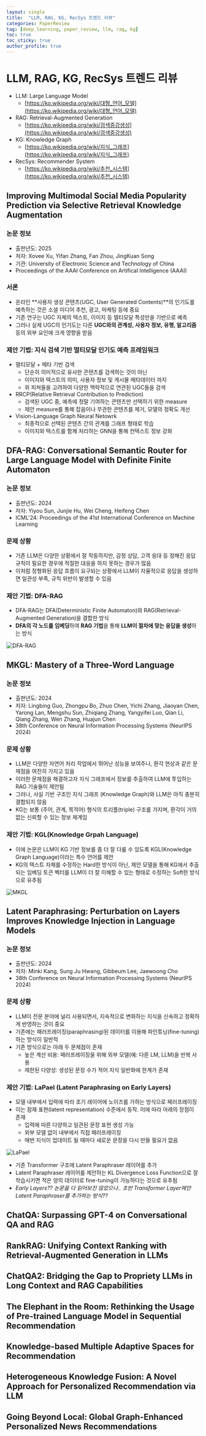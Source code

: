 ```yaml
---
layout: single
title:  "LLM, RAG, KG, RecSys 트렌드 리뷰"
categories: PaperReview
tag: [deep_learning, paper_review, llm, rag, kg]
toc: true
toc_sticky: true
author_profile: true
---
```


# LLM, RAG, KG, RecSys 트렌드 리뷰
- LLM: Large Language Model
    - [https://ko.wikipedia.org/wiki/대형_언어_모델](https://ko.wikipedia.org/wiki/대형_언어_모델)
- RAG: Retrieval-Augmented Generation
    - [https://ko.wikipedia.org/wiki/검색증강생성](https://ko.wikipedia.org/wiki/검색증강생성)
- KG: Knowledge Graph
    - [https://ko.wikipedia.org/wiki/지식_그래프](https://ko.wikipedia.org/wiki/지식_그래프)
- RecSys: Recommender System
    - [https://ko.wikipedia.org/wiki/추천_시스템](https://ko.wikipedia.org/wiki/추천_시스템)

## Improving Multimodal Social Media Popularity Prediction via Selective Retrieval Knowledge Augmentation
### 논문 정보
- 출판년도: 2025
- 저자: Xovee Xu, Yifan Zhang, Fan Zhou, JingKuan Song
- 기관: University of Electronic Science and Technology of China
- Proceedings of the AAAI Conference on Artifical Intelligence (AAAI)

### 서론
- 온라인 **사용자 생성 콘텐츠(UGC, User Generated Contents)**의 인기도를 예측하는 것은 소셜 미디어 추천, 광고, 마케팅 등에 중요
- 기존 연구는 UGC 자체의 텍스트, 이미지 등 멀티모달 특성만을 기반으로 예측
- 그러나 실제 UGC의 인기도는 다른 **UGC와의 관계성, 사용자 정보, 유행, 알고리즘** 등의 외부 요인에 크게 영향을 받음

### 제안 기법: 지식 검색 기반 멀티모달 인기도 예측 프레임워크
- 멀티모달 + 메타 기반 검색
    - 단순히 의미적으로 유사한 콘텐츠를 검색하는 것이 아닌
    - 이미지와 텍스트의 의미, 사용자 정보 및 게시물 메타데이터 까지
    - 위 피쳐들을 고려하여 다양한 맥락적으로 연관된 UGC들을 검색
- RRCP(Relative Retrieval Contribution to Prediction)
    - 검색된 UGC 중, 예측에 정말 기여하는 콘텐츠만 선택하기 위한 measure
    - 제안 measure를 통해 잡음이나 무관한 콘텐츠를 제거, 모델의 정확도 개선
- Vision-Language Graph Neural Netowrk
    - 최종적으로 선택된 콘텐츠 간의 관계를 그래프 형태로 학습
    - 이미지와 텍스트를 함께 처리하는 GNN을 통해 컨텍스트 정보 강화

## DFA-RAG: Conversational Semantic Router for Large Language Model with Definite Finite Automaton
### 논문 정보
- 출판년도: 2024
- 저자: Yiyou Sun, Junjie Hu, Wei Cheng, Heifeng Chen
- ICML'24: Proceedings of the 41st International Conference on Machine Learning

### 문제 상황
- 기존 LLM은 다양한 상황에서 잘 작동하지만, 감정 상담, 고객 응대 등 정해진 응답 규칙이 필요한 경우에 적절한 대응을 하지 못하는 경우가 많음
- 이처럼 정형화된 응답 흐름이 요구되는 상황에서 LLM이 자율적으로 응답을 생성하면 일관성 부족, 규칙 위반이 발생할 수 있음

### 제안 기법: DFA-RAG
- DFA-RAG는 DFA(Deterministic Finite Automaton)와 RAG(Retrieval-Augmented Generation)을 결합한 방식
- **DFA의 각 노드를 임베딩**하여 **RAG 기법**을 통해 **LLM이 절차에 맞는 응답을 생성**하는 방식

![DFA-RAG](/images/2025-07-20-LLM_RAG_KG_trends/그림1.png)

## MKGL: Mastery of a Three-Word Language
### 논문 정보
- 출판년도: 2024
- 저자: Lingbing Guo, Zhongpu Bo, Zhuo Chen, Yichi Zhang, Jiaoyan Chen, Yarong Lan, Mengshu Sun, Zhiqiang Zhang, Yangyifei Luo, Qian Li, Qiang Zhang, Wen Zhang, Huajun Chen
- 38th Conference on Neural Information Processing Systems (NeurIPS 2024)

### 문제 상황
- LLM은 다양한 자연어 처리 작업에서 뛰어난 성능을 보여주나, 환각 현상과 같은 문제점을 여전히 가지고 있음
- 이러한 문제점을 해결하고자 지식 그래프에서 정보를 추출하여 LLM에 투입하는 RAG 기술들이 제안됨
- 그러나, 사실 기반 구조인 지식 그래프 (Knowledge Graph)와 LLM은 아직 충분히 결합되지 않음
- KG는 보통 (주어, 관계, 목적어) 형식의 트리플(triple) 구조를 가지며, 환각이 거의 없는 신뢰할 수 있는 정보 체계임

### 제안 기법: KGL(Knowledge Grpah Language)
- 이에 논문은 LLM이 KG 기반 정보를 좀 더 잘 다룰 수 있도록 KGL(Knowledge Graph Language)이라는 특수 언어를 제안
- KG의 텍스트 자체를 수정하는 Hard한 방식이 아닌, 제안 모델을 통해 KG에서 추출되는 임베딩 토큰 벡터를 LLM이 더 잘 이해할 수 있는 형태로 수정하는 Soft한 방식으로 유추됨

![MKGL](/images/2025-07-20-LLM_RAG_KG_trends/그림2.png)

## Latent Paraphrasing: Perturbation on Layers Improves Knowledge Injection in Language Models
### 논문 정보
- 출판년도: 2024
- 저자: Minki Kang, Sung Ju Hwang, Gibbeum Lee, Jaewoong Cho
- 38th Conference on Neural Information Processing Systems (NeurIPS 2024)

### 문제 상황
- LLM이 전문 분야에 널리 사용되면서, 지속적으로 변화하는 지식을 신속하고 정확하게 반영하는 것이 중요
- 기존에는 패러프레이징(paraphrasing)된 데이터를 이용해 파인튜닝(fine-tuning)하는 방식이 일반적
- 기존 방식으로는 아래 두 문제점이 존재
    - 높은 계산 비용: 패러프레이징을 위해 외부 모델(예: 다른 LM, LLM)을 반복 사용
    - 제한된 다양성: 생성된 문장 수가 적어 지식 일반화에 한계가 존재

### 제안 기법: LaPael (Latent Paraphrasing on Early Layers)
- 모델 내부에서 입력에 따라 초기 레이어에 노이즈를 가하는 방식으로 페러프레이징
- 이는 잠재 표현(latent representation) 수준에서 동작. 이에 따라 아래의 장점이 존재
    - 입력에 따른 다양하고 일관된 문장 표현 생성 가능
    - 외부 모델 없이 내부에서 직접 패러프레이징
    - 매번 지식이 업데이트 될 때마다 새로운 문장을 다시 만들 필요가 없음

![LaPael](/images/2025-07-20-LLM_RAG_KG_trends/그림3.png)
- 기존 Transformer 구조에 Latent Paraphraser 레이어를 추가
- Latent Paraphraser 레이어를 제안하는 KL Divergence Loss Function으로 잘 학습시키면 적은 양의 데이터로 fine-tuning이 가능하다는 것으로 유추됨
- *Early Layers?? 논문을 다 읽어보진 않았으나.. 초반 Transformer Layer에만 Latent Paraphraser를 추가하는 방식??*

## ChatQA: Surpassing GPT-4 on Conversational QA and RAG

## RankRAG: Unifying Context Ranking with Retrieval-Augmented Generation in LLMs

## ChatQA2: Bridging the Gap to Propriety LLMs in Long Context and RAG Capabilities

## The Elephant in the Room: Rethinking the Usage of Pre-trained Language Model in Sequential Recommendation

## Knowledge-based Multiple Adaptive Spaces for Recommendation

## Heterogeneous Knowledge Fusion: A Novel Approach for Personalized Recommendation via LLM

## Going Beyond Local: Global Graph-Enhanced Personalized News Recommendations
